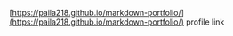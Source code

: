 [https://paila218.github.io/markdown-portfolio/](https://paila218.github.io/markdown-portfolio/)
profile link
